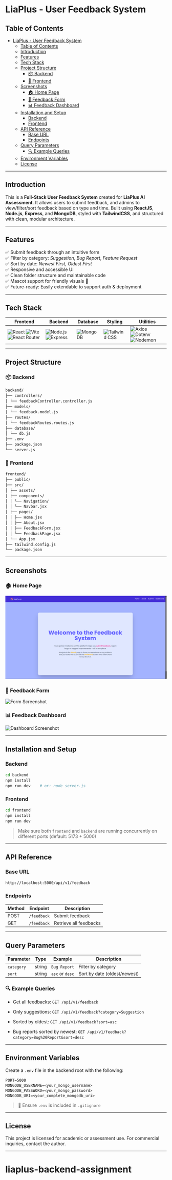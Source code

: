 # LiaPlus - User Feedback System

## Table of Contents

- [LiaPlus - User Feedback System](#liaplus---user-feedback-system)
  - [Table of Contents](#table-of-contents)
  - [Introduction](#introduction)
  - [Features](#features)
  - [Tech Stack](#tech-stack)
  - [Project Structure](#project-structure)
    - [📦 Backend](#-backend)
    - [🎨 Frontend](#-frontend)
  - [Screenshots](#screenshots)
    - [🏠 Home Page](#-home-page)
    - [📝 Feedback Form](#-feedback-form)
    - [📊 Feedback Dashboard](#-feedback-dashboard)
  - [Installation and Setup](#installation-and-setup)
    - [Backend](#backend)
    - [Frontend](#frontend)
  - [API Reference](#api-reference)
    - [Base URL](#base-url)
    - [Endpoints](#endpoints)
  - [Query Parameters](#query-parameters)
    - [🔍 Example Queries](#-example-queries)
  - [Environment Variables](#environment-variables)
  - [License](#license)

---

## Introduction

This is a **Full-Stack User Feedback System** created for **LiaPlus AI Assessment**. It allows users to submit feedback, and admins to view/filter/sort feedback based on type and time. Built using **ReactJS**, **Node.js**, **Express**, and **MongoDB**, styled with **TailwindCSS**, and structured with clean, modular architecture.

---

## Features

✅ Submit feedback through an intuitive form  
✅ Filter by category: _Suggestion_, _Bug Report_, _Feature Request_  
✅ Sort by date: _Newest First_, _Oldest First_  
✅ Responsive and accessible UI  
✅ Clean folder structure and maintainable code  
✅ Mascot support for friendly visuals 🧸  
✅ Future-ready: Easily extendable to support auth & deployment

---

## Tech Stack

| Frontend                                                                                                                                                                                                                                                                                                                    | Backend                                                                                                                                                                                                                | Database                                                                                                 | Styling                                                                                                               | Utilities                                                                                                                                                                                                                                                                                                         |
| --------------------------------------------------------------------------------------------------------------------------------------------------------------------------------------------------------------------------------------------------------------------------------------------------------------------------- | ---------------------------------------------------------------------------------------------------------------------------------------------------------------------------------------------------------------------- | -------------------------------------------------------------------------------------------------------- | --------------------------------------------------------------------------------------------------------------------- | ----------------------------------------------------------------------------------------------------------------------------------------------------------------------------------------------------------------------------------------------------------------------------------------------------------------- |
| ![React](https://img.shields.io/badge/React-20232A?style=for-the-badge&logo=react&logoColor=61DAFB) ![Vite](https://img.shields.io/badge/Vite-646CFF?style=for-the-badge&logo=vite&logoColor=white) ![React Router](https://img.shields.io/badge/React_Router-CA4245?style=for-the-badge&logo=react-router&logoColor=white) | ![Node.js](https://img.shields.io/badge/Node.js-339933?style=for-the-badge&logo=nodedotjs&logoColor=white) ![Express](https://img.shields.io/badge/Express.js-000000?style=for-the-badge&logo=express&logoColor=white) | ![MongoDB](https://img.shields.io/badge/MongoDB-4EA94B?style=for-the-badge&logo=mongodb&logoColor=white) | ![Tailwind CSS](https://img.shields.io/badge/TailwindCSS-06B6D4?style=for-the-badge&logo=tailwindcss&logoColor=white) | ![Axios](https://img.shields.io/badge/Axios-5A29E4?style=for-the-badge&logo=axios&logoColor=white) ![Dotenv](https://img.shields.io/badge/Dotenv-ECD53F?style=for-the-badge&logo=envato&logoColor=black) ![Nodemon](https://img.shields.io/badge/Nodemon-76D04B?style=for-the-badge&logo=nodemon&logoColor=white) |

---

## Project Structure

### 📦 Backend

```markdown
backend/
├── controllers/
│ └── feedbackController.controller.js
├── models/
│ └── feedback.model.js
├── routes/
│ └── feedbackRoutes.routes.js
├── database/
│ └── db.js
├── .env
├── package.json
└── server.js
```

### 🎨 Frontend

```markdown
frontend/
├── public/
├── src/
│ ├── assets/
│ ├── components/
│ │ └── Navigation/
│ │ └── Navbar.jsx
│ ├── pages/
│ │ ├── Home.jsx
│ │ ├── About.jsx
│ │ ├── FeedbackForm.jsx
│ │ └── FeedbackPage.jsx
│ └── App.jsx
├── tailwind.config.js
└── package.json
```

---

## Screenshots

### 🏠 Home Page

![Home Screenshot](./screenshots/home.png)

### 📝 Feedback Form

![Form Screenshot](./screenshots/feedback-form.png)

### 📊 Feedback Dashboard

![Dashboard Screenshot](./screenshots/dashboard.png)

---

## Installation and Setup

### Backend

```bash
cd backend
npm install
npm run dev    # or: node server.js
```

### Frontend

```bash
cd frontend
npm install
npm run dev
```

> Make sure both `frontend` and `backend` are running concurrently on different ports (default: 5173 + 5000)

---

## API Reference

### Base URL

```postman
http://localhost:5000/api/v1/feedback
```

### Endpoints

| Method | Endpoint    | Description            |
| ------ | ----------- | ---------------------- |
| POST   | `/feedback` | Submit feedback        |
| GET    | `/feedback` | Retrieve all feedbacks |

---

## Query Parameters

| Parameter  | Type   | Example         | Description                  |
| ---------- | ------ | --------------- | ---------------------------- |
| `category` | string | `Bug Report`    | Filter by category           |
| `sort`     | string | `asc` or `desc` | Sort by date (oldest/newest) |

### 🔍 Example Queries

- Get all feedbacks:
  `GET /api/v1/feedback`

- Only suggestions:
  `GET /api/v1/feedback?category=Suggestion`

- Sorted by oldest:
  `GET /api/v1/feedback?sort=asc`

- Bug reports sorted by newest:
  `GET /api/v1/feedback?category=Bug%20Report&sort=desc`

---

## Environment Variables

Create a `.env` file in the backend root with the following:

```env
PORT=5000
MONGODB_USERNAME=<your_mongo_username>
MONGODB_PASSWORD=<your_mongo_password>
MONGODB_URI=<your_complete_mongodb_uri>
```

> 🔐 Ensure `.env` is included in `.gitignore`

---

## License

This project is licensed for academic or assessment use. For commercial inquiries, contact the author.

---
# liaplus-backend-assignment
